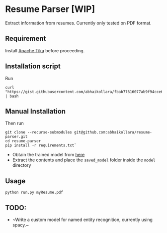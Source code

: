 # Resume Parser [WIP]
Extract information from resumes. Currently only tested on PDF format.

## Requirement
Install [Apache Tika](https://tika.apache.org/download.html) before proceeding.

## Installation script
Run
```
curl "https://gist.githubusercontent.com/abhaikollara/fbab77616077ab9f94cce6e9158e7f1b/raw/6cbb0bd050a16c3c8b9075f8ee4f75cdd7e1ce5e/install.sh" | bash
```

## Manual Installation
Then run
```
git clone --recurse-submodules git@github.com:abhaikollara/resume-parser.git
cd resume-parser
pip install -r requirements.txt`
```

- Obtain the trained model from [here](http://bit.ly/2TSxl4Y)
- Extract the contents and place the `saved_model` folder inside the `model` directory

## Usage
```
python run.py myResume.pdf
```

## TODO:
 - ~Write a custom model for named entity recognition, currently using spacy.~
